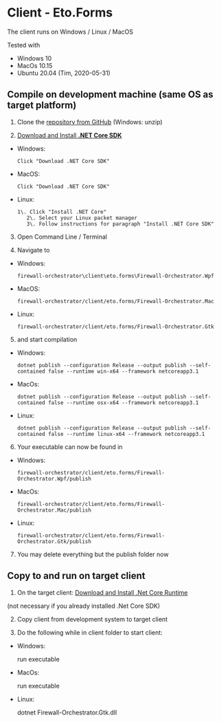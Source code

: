 # Client - Eto.Forms

The client runs on Windows / Linux / MacOS

Tested with

- Windows 10
- MacOs 10.15
- Ubuntu 20.04 (Tim, 2020-05-31)

## Compile on development machine (same OS as target platform)

1) Clone the [repository from GitHub](https://github.com/CactuseSecurity/firewall-orchestrator.git) (Windows: unzip)

2) [Download and Install **.NET Core SDK**](https://dotnet.microsoft.com/download)

- Windows:

  ```console
  Click "Download .NET Core SDK"
  ```

- MacOS:

  ```console
  Click "Download .NET Core SDK"
  ```

- Linux:

  ```console
  1\. Click "Install .NET Core"
     2\. Select your Linux packet manager
     3\. Follow instructions for paragraph "Install .NET Core SDK"
  ```

3) Open Command Line / Terminal

4) Navigate to

- Windows:

  ```console
  firewall-orchestrator\client\eto.forms\Firewall-Orchestrator.Wpf
  ```

- MacOS:

  ```console
  firewall-orchestrator/client/eto.forms/Firewall-Orchestrator.Mac
  ```

- Linux:

  ```console
  firewall-orchestrator/client/eto.forms/Firewall-Orchestrator.Gtk
  ```

5) and start compilation

- Windows:

  ```console
  dotnet publish --configuration Release --output publish --self-contained false --runtime win-x64 --framework netcoreapp3.1
  ```

- MacOs:

  ```console
  dotnet publish --configuration Release --output publish --self-contained false --runtime osx-x64 --framework netcoreapp3.1
  ```

- Linux:

  ```console
  dotnet publish --configuration Release --output publish --self-contained false --runtime linux-x64 --framework netcoreapp3.1
  ```

6) Your executable can now be found in

- Windows:

  ```console
  firewall-orchestrator/client/eto.forms/Firewall-Orchestrator.Wpf/publish
  ```

- MacOs:

  ```console
  firewall-orchestrator/client/eto.forms/Firewall-Orchestrator.Mac/publish
  ```

- Linux:

  ```console
  firewall-orchestrator/client/eto.forms/Firewall-Orchestrator.Gtk/publish
  ```

7) You may delete everything but the publish folder now

## Copy to and run on target client

1) On the target client: [Download and Install .Net Core Runtime](https://dotnet.microsoft.com/download)

(not necessary if you already installed .Net Core SDK)

2) Copy client from development system to target client

3) Do the following while in client folder to start client:

- Windows:

  run executable

- MacOs:

  run executable

- Linux:

  dotnet Firewall-Orchestrator.Gtk.dll
